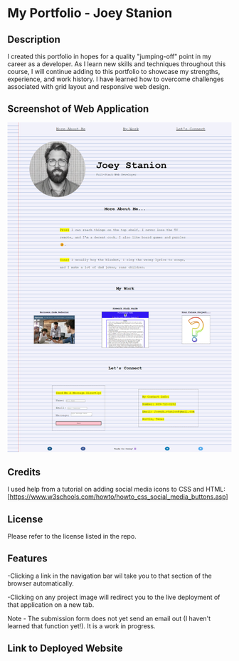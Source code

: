# My Portfolio - Joey Stanion

## Description

I created this portfolio in hopes for a quality "jumping-off" point in my career as a developer. As I learn new skills and techniques throughout this course, I will continue adding to this portfolio to showcase my strengths, experience, and work history. I have learned how to overcome challenges associated with grid layout and responsive web design.

## Screenshot of Web Application

![Screenshot of web browser showing a profile image, name and job title, a bigraphy and projects section, contact info, and icons linking social media accounts.](assets/images/portfolio%20screenshot.png)

## Credits

I used help from a tutorial on adding social media icons to CSS and HTML:
[https://www.w3schools.com/howto/howto_css_social_media_buttons.asp]

## License

Please refer to the license listed in the repo.

## Features

-Clicking a link in the navigation bar wil take you to that section of the browser automatically.

-Clicking on any project image will redirect you to the live deployment of that application on a new tab.

Note - The submission form does not yet send an email out (I haven't learned that function yet!). It is a work in progress.

## Link to Deployed Website

